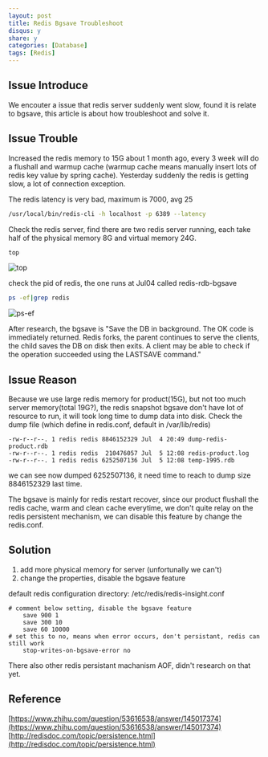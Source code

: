 ```yaml
---
layout: post
title: Redis Bgsave Troubleshoot
disqus: y
share: y
categories: [Database]
tags: [Redis]
---
```


Issue Introduce
-------------------------
We encouter a issue that redis server suddenly went slow, found it is relate to bgsave, this article is about how troubleshoot and solve it. 

Issue Trouble
-------------------------
Increased the redis memory to 15G about 1 month ago, every 3 week will do a flushall and warmup cache (warmup cache means manually insert lots of redis key value by spring cache). Yesterday suddenly the redis is getting slow, a lot of connection exception. 

The redis latency is very bad, maximum is 7000, avg 25
```bash
/usr/local/bin/redis-cli -h localhost -p 6389 --latency
```

Check the redis server, find there are two redis server running, each take half of the physical memory 8G and virtual memory 24G.
```bash
top
```
![top](https://raw.githubusercontent.com/ycj28c/ycj28c.github.io/master/images/posts/redisbgsavetroubleshoot/1.png)

check the pid of redis, the one runs at Jul04 called redis-rdb-bgsave
```bash
ps -ef|grep redis
```
![ps-ef](https://raw.githubusercontent.com/ycj28c/ycj28c.github.io/master/images/posts/redisbgsavetroubleshoot/2.png)

After research, the bgsave is "Save the DB in background. The OK code is immediately returned. Redis forks, the parent continues to serve the clients, the child saves the DB on disk then exits. A client may be able to check if the operation succeeded using the LASTSAVE command."

Issue Reason
-------------------------
Because we use large redis memory for product(15G), but not too much server memory(total 19G?), the redis snapshot bgsave don't have lot of resource to run, it will took long time to dump data into disk.
Check the dump file (which define in redis.conf, default in /var/lib/redis)
```
-rw-r--r--. 1 redis redis 8846152329 Jul  4 20:49 dump-redis-product.rdb
-rw-r--r--. 1 redis redis  210476057 Jul  5 12:08 redis-product.log
-rw-r--r--. 1 redis redis 6252507136 Jul  5 12:08 temp-1995.rdb
```
we can see now dumped 6252507136, it need time to reach to dump size 8846152329 last time.

The bgsave is mainly for redis restart recover, since our product flushall the redis cache, warm and clean cache everytime, we don't quite relay on the redis persistent mechanism, we can disable this feature by change the redis.conf.

Solution
-------------------------
1. add more physical memory for server (unfortunally we can't)
2. change the properties, disable the bgsave feature

default redis configuration directory: /etc/redis/redis-insight.conf
```
# comment below setting, disable the bgsave feature
    save 900 1
    save 300 10
    save 60 10000
# set this to no, means when error occurs, don't persistant, redis can still work
    stop-writes-on-bgsave-error no
```

There also other redis persistant machanism AOF, didn't research on that yet.  

Reference
-------------------------
[https://www.zhihu.com/question/53616538/answer/145017374](https://www.zhihu.com/question/53616538/answer/145017374)
[http://redisdoc.com/topic/persistence.html](http://redisdoc.com/topic/persistence.html)
